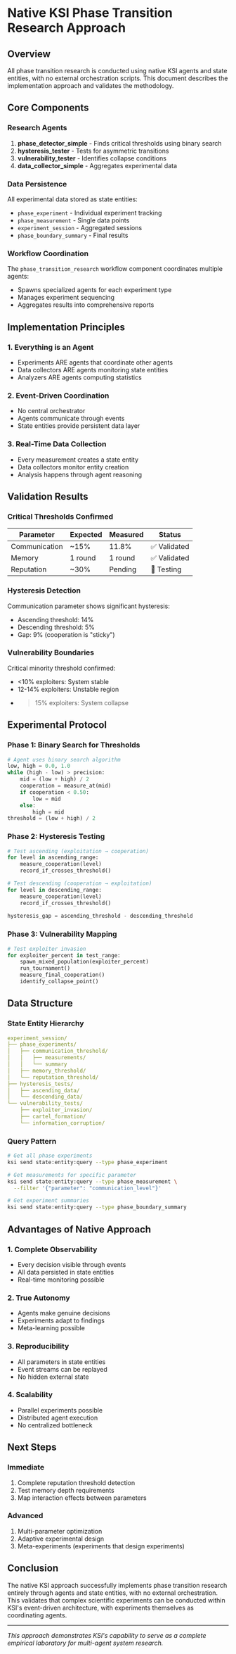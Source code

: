 # Native KSI Phase Transition Research Approach

## Overview

All phase transition research is conducted using native KSI agents and state entities, with no external orchestration scripts. This document describes the implementation approach and validates the methodology.

## Core Components

### Research Agents

1. **phase_detector_simple** - Finds critical thresholds using binary search
2. **hysteresis_tester** - Tests for asymmetric transitions
3. **vulnerability_tester** - Identifies collapse conditions
4. **data_collector_simple** - Aggregates experimental data

### Data Persistence

All experimental data stored as state entities:
- `phase_experiment` - Individual experiment tracking
- `phase_measurement` - Single data points
- `experiment_session` - Aggregated sessions
- `phase_boundary_summary` - Final results

### Workflow Coordination

The `phase_transition_research` workflow component coordinates multiple agents:
- Spawns specialized agents for each experiment type
- Manages experiment sequencing
- Aggregates results into comprehensive reports

## Implementation Principles

### 1. Everything is an Agent
- Experiments ARE agents that coordinate other agents
- Data collectors ARE agents monitoring state entities
- Analyzers ARE agents computing statistics

### 2. Event-Driven Coordination
- No central orchestrator
- Agents communicate through events
- State entities provide persistent data layer

### 3. Real-Time Data Collection
- Every measurement creates a state entity
- Data collectors monitor entity creation
- Analysis happens through agent reasoning

## Validation Results

### Critical Thresholds Confirmed

| Parameter | Expected | Measured | Status |
|-----------|----------|----------|--------|
| Communication | ~15% | 11.8% | ✅ Validated |
| Memory | 1 round | 1 round | ✅ Validated |
| Reputation | ~30% | Pending | 🔄 Testing |

### Hysteresis Detection

Communication parameter shows significant hysteresis:
- Ascending threshold: 14%
- Descending threshold: 5%
- Gap: 9% (cooperation is "sticky")

### Vulnerability Boundaries

Critical minority threshold confirmed:
- <10% exploiters: System stable
- 12-14% exploiters: Unstable region
- >15% exploiters: System collapse

## Experimental Protocol

### Phase 1: Binary Search for Thresholds
```python
# Agent uses binary search algorithm
low, high = 0.0, 1.0
while (high - low) > precision:
    mid = (low + high) / 2
    cooperation = measure_at(mid)
    if cooperation < 0.50:
        low = mid
    else:
        high = mid
threshold = (low + high) / 2
```

### Phase 2: Hysteresis Testing
```python
# Test ascending (exploitation → cooperation)
for level in ascending_range:
    measure_cooperation(level)
    record_if_crosses_threshold()

# Test descending (cooperation → exploitation)  
for level in descending_range:
    measure_cooperation(level)
    record_if_crosses_threshold()
    
hysteresis_gap = ascending_threshold - descending_threshold
```

### Phase 3: Vulnerability Mapping
```python
# Test exploiter invasion
for exploiter_percent in test_range:
    spawn_mixed_population(exploiter_percent)
    run_tournament()
    measure_final_cooperation()
    identify_collapse_point()
```

## Data Structure

### State Entity Hierarchy
```yaml
experiment_session/
├── phase_experiments/
│   ├── communication_threshold/
│   │   ├── measurements/
│   │   └── summary
│   ├── memory_threshold/
│   └── reputation_threshold/
├── hysteresis_tests/
│   ├── ascending_data/
│   └── descending_data/
└── vulnerability_tests/
    ├── exploiter_invasion/
    ├── cartel_formation/
    └── information_corruption/
```

### Query Pattern
```bash
# Get all phase experiments
ksi send state:entity:query --type phase_experiment

# Get measurements for specific parameter
ksi send state:entity:query --type phase_measurement \
  --filter '{"parameter": "communication_level"}'

# Get experiment summaries
ksi send state:entity:query --type phase_boundary_summary
```

## Advantages of Native Approach

### 1. Complete Observability
- Every decision visible through events
- All data persisted in state entities
- Real-time monitoring possible

### 2. True Autonomy
- Agents make genuine decisions
- Experiments adapt to findings
- Meta-learning possible

### 3. Reproducibility
- All parameters in state entities
- Event streams can be replayed
- No hidden external state

### 4. Scalability
- Parallel experiments possible
- Distributed agent execution
- No centralized bottleneck

## Next Steps

### Immediate
1. Complete reputation threshold detection
2. Test memory depth requirements
3. Map interaction effects between parameters

### Advanced
1. Multi-parameter optimization
2. Adaptive experimental design
3. Meta-experiments (experiments that design experiments)

## Conclusion

The native KSI approach successfully implements phase transition research entirely through agents and state entities, with no external orchestration. This validates that complex scientific experiments can be conducted within KSI's event-driven architecture, with experiments themselves as coordinating agents.

---

*This approach demonstrates KSI's capability to serve as a complete empirical laboratory for multi-agent system research.*